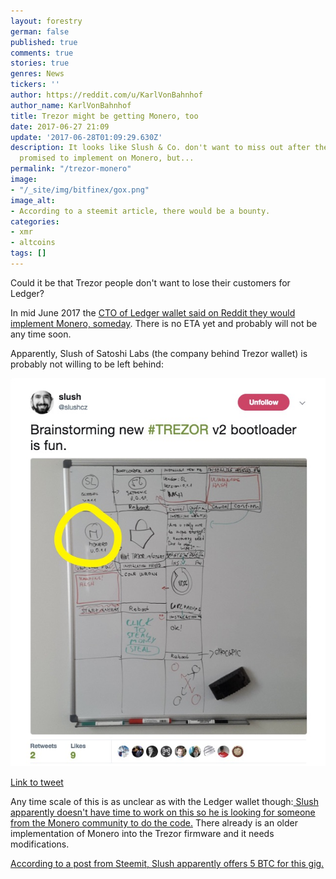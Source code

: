 ```yaml
---
layout: forestry
german: false
published: true
comments: true
stories: true
genres: News
tickers: ''
author: https://reddit.com/u/KarlVonBahnhof
author_name: KarlVonBahnhof
title: Trezor might be getting Monero, too
date: 2017-06-27 21:09
update: '2017-06-28T01:09:29.630Z'
description: It looks like Slush & Co. don't want to miss out after the Ledger people
  promised to implement on Monero, but...
permalink: "/trezor-monero"
image:
- "/_site/img/bitfinex/gox.png"
image_alt:
- According to a steemit article, there would be a bounty.
categories:
- xmr
- altcoins
tags: []
---
```



Could it be that Trezor people don't want to lose their customers for Ledger?

In mid June 2017 the [CTO of Ledger wallet said on Reddit they would implement Monero, someday](https://www.altcointrading.net/ledger-monero). There is no ETA yet and probably will not be any time soon.

Apparently, Slush of Satoshi Labs (the company behind Trezor wallet) is probably not willing to be left behind:

![](/uploads/2017/06/28/slush-monero.jpg)

[Link to tweet](https://twitter.com/slushcz/status/783654392071323649)

Any time scale of this is as unclear as with the Ledger wallet though:[ Slush apparently doesn't have time to work on this so he is looking for someone from the Monero community to do the code.](https://www.reddit.com/r/Monero/comments/68ulcx/would_raising_money_for_the_development_of/dh2kril/) There already is an older implementation of Monero into the Trezor firmware and it needs modifications.

[According to a post from Steemit, Slush apparently offers 5 BTC for this gig.](https://steemit.com/programming/@arcitecx/bounty-5-btc-for-xmr-implementation-on-trezor)